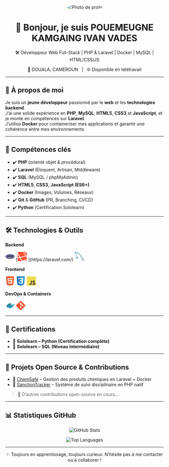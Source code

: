<p align="center">
  <img src="https://github.com/georgesdumont/georgesdumont/raw/main/profile-picture.jpg" alt="Photo de profil" width="150" style="border-radius:50%;" />
</p>

<h1 align="center">👋 Bonjour, je suis POUEMEUGNE KAMGAING IVAN VADES</h1>
<p align="center">
  🛠 Développeur Web Full-Stack | PHP & Laravel | Docker | MySQL | HTML/CSS/JS
</p>
<p align="center">
  📍 DOUALA, CAMEROUN &nbsp;&nbsp;|&nbsp;&nbsp; 🌐 Disponible en télétravail
</p>

---

## 🎯 À propos de moi

Je suis un **jeune développeur** passionné par le **web** et les **technologies backend**.  
J’ai une solide expérience en **PHP**, **MySQL**, **HTML5**, **CSS3** et **JavaScript**, et je monte en compétences sur **Laravel**.  
J’utilise **Docker** pour containeriser mes applications et garantir une cohérence entre mes environnements.  

---

## 🚀 Compétences clés

- ✔️ **PHP** (orienté objet & procédural)  
- ✔️ **Laravel** (Eloquent, Artisan, Middleware)  
- ✔️ **SQL** (MySQL / phpMyAdmin)  
- ✔️ **HTML5**, **CSS3**, **JavaScript (ES6+)**  
- ✔️ **Docker** (Images, Volumes, Réseaux)  
- ✔️ **Git** & **GitHub** (PR, Branching, CI/CD)  
- ✔️ **Python** (Certification Sololearn)

---

## 🛠 Technologies & Outils

**Backend**  
<p>
  <img src="https://raw.githubusercontent.com/devicons/devicon/master/icons/php/php-original.svg" alt="PHP" width="30"/>  
  [<img src="https://raw.githubusercontent.com/devicons/devicon/master/icons/laravel/laravel-plain.svg" alt="Laravel" width="30"/>  ](https://laravel.com/)
  <img src="https://raw.githubusercontent.com/devicons/devicon/master/icons/mysql/mysql-original.svg" alt="MySQL" width="30"/>  
</p>

**Frontend**  
<p>
  <img src="https://raw.githubusercontent.com/devicons/devicon/master/icons/html5/html5-original.svg" alt="HTML5" width="30"/>  
  <img src="https://raw.githubusercontent.com/devicons/devicon/master/icons/css3/css3-original.svg" alt="CSS3" width="30"/>  
  <img src="https://raw.githubusercontent.com/devicons/devicon/master/icons/javascript/javascript-original.svg" alt="JavaScript" width="30"/>  
</p>

**DevOps & Containers**  
<p>
  <img src="https://raw.githubusercontent.com/devicons/devicon/master/icons/docker/docker-original.svg" alt="Docker" width="30"/>  
  <img src="https://raw.githubusercontent.com/devicons/devicon/master/icons/git/git-original.svg" alt="Git" width="30"/>
</p>

---

## 📜 Certifications

- 🥇 **Sololearn – Python (Certification complète)**  
- 🥈 **Sololearn – SQL (Niveau intermédiaire)**  

---

## 📂 Projets Open Source & Contributions

- 🔗 [ChemSafe](https://github.com/ikamgaing5/chemsafe_laravel) – Gestion des produits chimiques en Laravel + Docker  
- 🔗 [SanctionTracker](https://github.com/ikamgaing5/alertetu) – Système de suivi disciplinaire en PHP natif  

> 🚧 D’autres contributions open-source en cours…

---

## 📊 Statistiques GitHub

<p align="center">
  <img src="https://github-readme-stats.vercel.app/api?username=ikamgaing5&show_icons=true&theme=dark" alt="GitHub Stats" />
</p>
<p align="center">
  <img src="https://github-readme-stats.vercel.app/api/top-langs/?username=ikamgaing5&layout=compact&theme=dark" alt="Top Languages" />
</p>

---

<div align="center">
  ✨ Toujours en apprentissage, toujours curieux. N’hésite pas à me contacter ou à collaborer !
</div>
